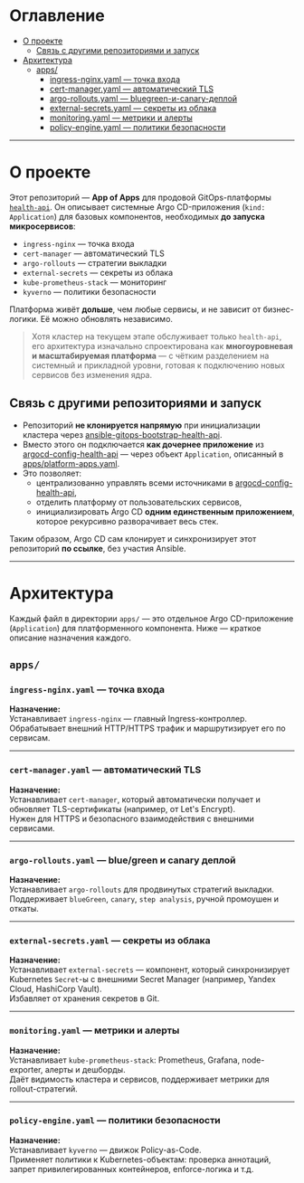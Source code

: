 # Оглавление

- [О проекте](#о-проекте)  
  - [Связь с другими репозиториями и запуск](#связь-с-другими-репозиториями-и-запуск)  
- [Архитектура](#архитектура)  
  - [apps/](#apps)  
    - [ingress-nginx.yaml — точка входа](#ingress-nginxyaml--точка-входа)  
    - [cert-manager.yaml — автоматический TLS](#cert-manageryaml--автоматический-tls)  
    - [argo-rollouts.yaml — bluegreen-и-canary-деплой](#argo-rolloutsyaml--bluegreen-и-canary-деплой)  
    - [external-secrets.yaml — секреты из облака](#external-secretsyaml--секреты-из-облака)  
    - [monitoring.yaml — метрики и алерты](#monitoringyaml--метрики-и-алерты)  
    - [policy-engine.yaml — политики безопасности](#policy-engineyaml--политики-безопасности)  

---

# О проекте

Этот репозиторий — **App of Apps** для продовой GitOps-платформы [`health-api`](https://github.com/vikgur/health-api-for-microservice-stack). Он описывает системные Argo CD-приложения (`kind: Application`) для базовых компонентов, необходимых **до запуска микросервисов**:

- `ingress-nginx` — точка входа  
- `cert-manager` — автоматический TLS  
- `argo-rollouts` — стратегии выкладки  
- `external-secrets` — секреты из облака  
- `kube-prometheus-stack` — мониторинг  
- `kyverno` — политики безопасности  

Платформа живёт **дольше**, чем любые сервисы, и не зависит от бизнес-логики. Её можно обновлять независимо.

> Хотя кластер на текущем этапе обслуживает только `health-api`, его архитектура изначально спроектирована как **многоуровневая и масштабируемая платформа** — с чётким разделением на системный и прикладной уровни, готовая к подключению новых сервисов без изменения ядра.

## Связь с другими репозиториями и запуск

- Репозиторий **не клонируется напрямую** при инициализации кластера через [ansible-gitops-bootstrap-health-api](https://github.com/vikgur/ansible-gitops-bootstrap-health-api).
- Вместо этого он подключается **как дочернее приложение** из [argocd-config-health-api](https://github.com/Vikgur/argocd-config-health-api) — через объект `Application`, описанный в [apps/platform-apps.yaml](https://github.com/Vikgur/argocd-config-health-api/-/blob/main/apps/platform-apps.yaml).
- Это позволяет:
  - централизованно управлять всеми источниками в [argocd-config-health-api](https://github.com/Vikgur/argocd-config-health-api),
  - отделить платформу от пользовательских сервисов,
  - инициализировать Argo CD **одним единственным приложением**, которое рекурсивно разворачивает весь стек.

Таким образом, Argo CD сам клонирует и синхронизирует этот репозиторий **по ссылке**, без участия Ansible.

---

# Архитектура

Каждый файл в директории `apps/` — это отдельное Argo CD-приложение (`Application`) для платформенного компонента. Ниже — краткое описание назначения каждого.

## `apps/`

### `ingress-nginx.yaml` — точка входа

**Назначение:**  
Устанавливает `ingress-nginx` — главный Ingress-контроллер.  
Обрабатывает внешний HTTP/HTTPS трафик и маршрутизирует его по сервисам.

---

### `cert-manager.yaml` — автоматический TLS

**Назначение:**  
Устанавливает `cert-manager`, который автоматически получает и обновляет TLS-сертификаты (например, от Let's Encrypt).  
Нужен для HTTPS и безопасного взаимодействия с внешними сервисами.

---

### `argo-rollouts.yaml` — blue/green и canary деплой

**Назначение:**  
Устанавливает `argo-rollouts` для продвинутых стратегий выкладки.  
Поддерживает `blueGreen`, `canary`, `step analysis`, ручной промоушен и откаты.

---

### `external-secrets.yaml` — секреты из облака

**Назначение:**  
Устанавливает `external-secrets` — компонент, который синхронизирует Kubernetes `Secret`-ы с внешними Secret Manager (например, Yandex Cloud, HashiCorp Vault).  
Избавляет от хранения секретов в Git.

---

### `monitoring.yaml` — метрики и алерты

**Назначение:**  
Устанавливает `kube-prometheus-stack`: Prometheus, Grafana, node-exporter, алерты и дешборды.  
Даёт видимость кластера и сервисов, поддерживает метрики для rollout-стратегий.

---

### `policy-engine.yaml` — политики безопасности

**Назначение:**  
Устанавливает `kyverno` — движок Policy-as-Code.  
Применяет политики к Kubernetes-объектам: проверка аннотаций, запрет привилегированных контейнеров, enforce-логика и т.д.
